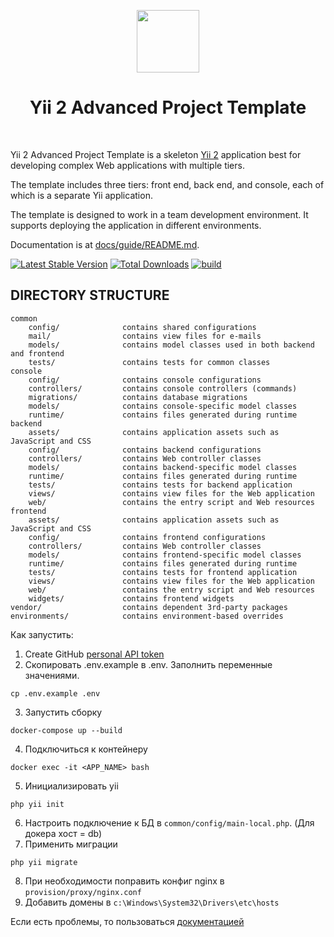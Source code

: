 <p align="center">
    <a href="https://github.com/yiisoft" target="_blank">
        <img src="https://avatars0.githubusercontent.com/u/993323" height="100px">
    </a>
    <h1 align="center">Yii 2 Advanced Project Template</h1>
    <br>
</p>

Yii 2 Advanced Project Template is a skeleton [Yii 2](http://www.yiiframework.com/) application best for
developing complex Web applications with multiple tiers.

The template includes three tiers: front end, back end, and console, each of which
is a separate Yii application.

The template is designed to work in a team development environment. It supports
deploying the application in different environments.

Documentation is at [docs/guide/README.md](docs/guide/README.md).

[![Latest Stable Version](https://img.shields.io/packagist/v/yiisoft/yii2-app-advanced.svg)](https://packagist.org/packages/yiisoft/yii2-app-advanced)
[![Total Downloads](https://img.shields.io/packagist/dt/yiisoft/yii2-app-advanced.svg)](https://packagist.org/packages/yiisoft/yii2-app-advanced)
[![build](https://github.com/yiisoft/yii2-app-advanced/workflows/build/badge.svg)](https://github.com/yiisoft/yii2-app-advanced/actions?query=workflow%3Abuild)

DIRECTORY STRUCTURE
-------------------

```
common
    config/              contains shared configurations
    mail/                contains view files for e-mails
    models/              contains model classes used in both backend and frontend
    tests/               contains tests for common classes    
console
    config/              contains console configurations
    controllers/         contains console controllers (commands)
    migrations/          contains database migrations
    models/              contains console-specific model classes
    runtime/             contains files generated during runtime
backend
    assets/              contains application assets such as JavaScript and CSS
    config/              contains backend configurations
    controllers/         contains Web controller classes
    models/              contains backend-specific model classes
    runtime/             contains files generated during runtime
    tests/               contains tests for backend application    
    views/               contains view files for the Web application
    web/                 contains the entry script and Web resources
frontend
    assets/              contains application assets such as JavaScript and CSS
    config/              contains frontend configurations
    controllers/         contains Web controller classes
    models/              contains frontend-specific model classes
    runtime/             contains files generated during runtime
    tests/               contains tests for frontend application
    views/               contains view files for the Web application
    web/                 contains the entry script and Web resources
    widgets/             contains frontend widgets
vendor/                  contains dependent 3rd-party packages
environments/            contains environment-based overrides
```


Как запустить:
1. Create GitHub [personal API token](https://github.com/blog/1509-personal-api-tokens)
2. Скопировать .env.example в .env. Заполнить переменные значениями.
```
cp .env.example .env
```
3. Запустить сборку 
```
docker-compose up --build
```
4. Подключиться к контейнеру 
```
docker exec -it <APP_NAME> bash
```
5. Инициализировать yii
```
php yii init
```
6. Настроить подключение к БД в `common/config/main-local.php`. (Для докера хост = db)
7. Применить миграции
```
php yii migrate
```
8. При необходимости поправить конфиг nginx в `provision/proxy/nginx.conf`
9. Добавить домены в `c:\Windows\System32\Drivers\etc\hosts`

Если есть проблемы, то пользоваться [документацией](https://www.yiiframework.com/extension/yiisoft/yii2-app-advanced/doc/guide/2.0/en/start-installation)
